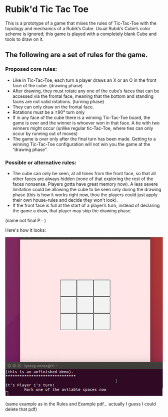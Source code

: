 # Rubik'd Tic Tac Toe
This is a prototype of a game that mixes the rules of Tic-Tac-Toe with the topology and mechanics of a Rubik’s Cube.
Usual Rubik’s Cube’s color scheme is ignored; this game is played with a completely blank Cube and tools to draw on it.

## The following are a set of rules for the game.
### Proposed core rules:
- Like in Tic-Tac-Toe, each turn a player draws an X or an O in the front face of the cube. (drawing phase)
- After drawing, they must rotate any one of the cube’s faces that can be accessed via the frontal face, meaning that the bottom and standing faces are not valid rotations. (turning phase)
- They can only draw on the frontal face.
- Rotations must be a ±90° turn only
- If in any face of the cube there is a winning Tic-Tac-Toe board, the game is over and the winner is whoever won in that face. A tie with two winners might occur (unlike regular tic-Tac-Toe, where ties can only occur by running out of moves)
- The game is over only after the final turn has been made. Getting to a winning Tic-Tac-Toe configuration will not win you the game at the “drawing phase”.

### Possible or alternative rules:
- The cube can only be seen, at all times from the front face, so that all other faces are always hidden (none of that exploring the rest of the faces nonsense. Players gotta have great memory now). A less severe limitation could be allowing the cube to be seen only during the drawing phase (this is how it works right now, thou the players could just apply their own house-rules and decide they won't look).
- If the front face is full at the start of a player’s turn, instead of declaring the game a draw, that player may skip the drawing phase.

(name not final P= )

Here's how it looks: 

![A gif of a game goes here... why you looking at the alt-text for?](demo_gif.gif)

(same example as in the Rules and Example pdf... actually I guess I could delete that pdf)
